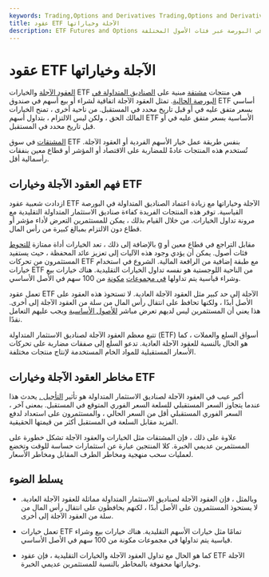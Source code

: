 ```yaml
---
keywords: Trading,Options and Derivatives Trading,Options and Derivatives
title: عقود ETF الآجلة وخياراتها
description: ETF Futures and Options عبارة عن منتجات مشتقة مبنية على الصناديق المتداولة في البورصة عبر فئات الأصول المختلفة.
---
```


# عقود ETF الآجلة وخياراتها
[العقود الآجلة](/futures) والخيارات ETF هي منتجات [مشتقة](/option) مبنية على [الصناديق المتداولة في البورصة الحالية](/etf). تمثل العقود الآجلة اتفاقية لشراء أو بيع أسهم في صندوق ETF أساسي بسعر متفق عليه في أو قبل تاريخ محدد في المستقبل. من ناحية أخرى ، تمنح الخيارات المالك الحق ، ولكن ليس الالتزام ، بتداول أسهم ETF الأساسية بسعر متفق عليه في أو قبل تاريخ محدد في المستقبل.

[المشتقات](/derivative) في سوق ETF بنفس طريقة عمل خيار الأسهم الفردية أو العقود الآجلة. تُستخدم هذه المنتجات عادةً للمضاربة على الاقتصاد أو المؤشر أو قطاع معين بنفقات رأسمالية أقل.

## فهم العقود الآجلة وخيارات ETF

ازدادت شعبية عقود ETF الآجلة وخياراتها مع زيادة اعتماد الصناديق المتداولة في البورصة القياسية. توفر هذه المنتجات الفريدة كفاءة صناديق الاستثمار المتداولة التقليدية مع مرونة تداول الخيارات. من خلال القيام بذلك ، يمكن للمستثمرين التعرض لأداء مؤشر أو قطاع دون الالتزام بمبالغ كبيرة من رأس المال.

بالإضافة إلى ذلك ، تعد الخيارات أداة ممتازة [للتحوط](/hedge) [g](/hedge) مقابل التراجع في قطاع معين أو فئات أصول. يمكن أن يؤدي وجود هذه الآليات إلى تعزيز عائد المحفظة ، حيث يستفيد المستثمرون من تحركات ETF مع طبقة إضافية من الرافعة المالية. الشروع في استخدام خيارات ETF من الناحية اللوجستية هو نفسه تداول الخيارات التقليدية. هناك خيارات بيع وشراء قياسية يتم تداولها [في مجموعات](/putoption) [مكونة](/calloption) من 100 سهم في الأصل الأساسي.

تعمل عقود ETF الآجلة إلى حد كبير مثل العقود الآجلة العادية. لا تستحوذ هذه العقود على الأصل أبدًا ، ولكنها تحافظ على انتقال رأس المال من سلة من العقود الآجلة إلى أخرى. هذا يعني أن المستثمرين ليس لديهم تعرض مباشر [للأصول الأساسية](/underlying-asset) ويجب عليهم التعامل نقدًا.

تتبع معظم العقود الآجلة لصناديق الاستثمار المتداولة (ETF) أسواق السلع والعملات ، كما هو الحال بالنسبة للعقود الآجلة العادية. تدعو السلع إلى صفقات مضاربة على تحركات الأسعار المستقبلية للمواد الخام المستخدمة لإنتاج منتجات مختلفة.

## مخاطر العقود الآجلة وخيارات ETF

أكبر عيب في العقود الآجلة لصناديق الاستثمار المتداولة هو تأثير [التأجيل .](/contango) يحدث هذا عندما يتجاوز السعر المستقبلي للسلعة السعر الفوري المتوقع في المستقبل. بمعنى آخر ، السعر الفوري المستقبلي أقل من السعر الحالي ، والمستثمرون على استعداد لدفع المزيد مقابل السلعة في المستقبل أكثر من قيمتها الحقيقية.

علاوة على ذلك ، فإن المشتقات مثل الخيارات والعقود الآجلة تشكل خطورة على المستثمرين عديمي الخبرة. كلا المنتجين عبارة عن استثمارات حساسة للوقت وتخضع لعمليات سحب منهجية ومخاطر الطرف المقابل ومخاطر الأسعار.

## يسلط الضوء

- وبالمثل ، فإن العقود الآجلة لصناديق الاستثمار المتداولة مماثلة للعقود الآجلة العادية. لا يستحوذ المستثمرون على الأصل أبدًا ، لكنهم يحافظون على انتقال رأس المال من سلة من العقود الآجلة إلى أخرى.

- تعمل خيارات ETF تمامًا مثل خيارات الأسهم التقليدية. هناك خيارات بيع وشراء قياسية يتم تداولها في مجموعات مكونة من 100 سهم في الأصل الأساسي.

- كما هو الحال مع تداول العقود الآجلة والخيارات التقليدية ، فإن عقود ETF الآجلة وخياراتها محفوفة بالمخاطر بالنسبة للمستثمرين عديمي الخبرة.

